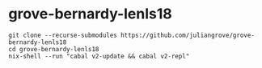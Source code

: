 # grove-bernardy-lenls18

	git clone --recurse-submodules https://github.com/juliangrove/grove-bernardy-lenls18
	cd grove-bernardy-lenls18
	nix-shell --run "cabal v2-update && cabal v2-repl"
